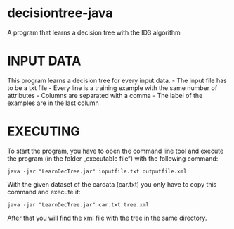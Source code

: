 # decisiontree-java
A program that learns a decision tree with the ID3 algorithm

# INPUT DATA

This program learns a decision tree for every input data.
	- The input file has to be a txt file
	- Every line is a training example with the same number of attributes
	- Columns are separated with a comma
	- The label of the examples are in the last column

# EXECUTING

To start the program, you have to open the command line tool and execute the program (in the folder „executable file“) with the following command:

	java -jar "LearnDecTree.jar" inputfile.txt outputfile.xml

With the given dataset of the cardata (car.txt) you only have to copy this command and execute it:

	java -jar "LearnDecTree.jar" car.txt tree.xml

After that you will find the xml file with the tree in the same directory.
